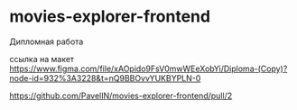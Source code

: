 # movies-explorer-frontend
 Дипломная работа

ссылка на макет https://www.figma.com/file/xAOpido9FsV0mwWEeXobYi/Diploma-(Copy)?node-id=932%3A3228&t=nQ9BBOvvYUKBYPLN-0


https://github.com/PavelIN/movies-explorer-frontend/pull/2